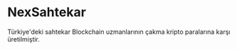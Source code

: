 # NexSahtekar
Türkiye'deki sahtekar Blockchain uzmanlarının çakma kripto paralarına karşı üretilmiştir.

